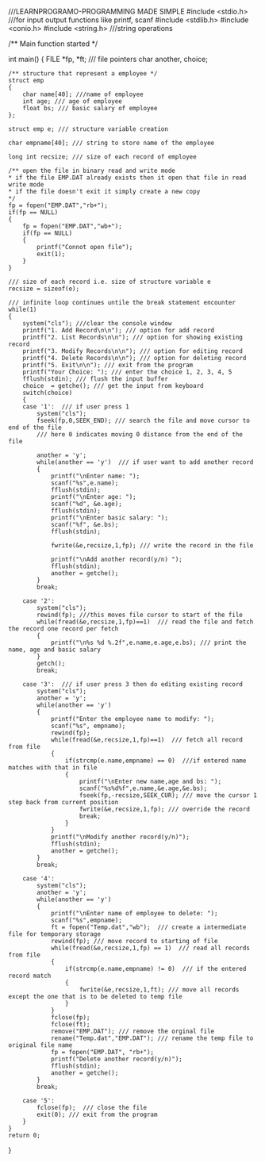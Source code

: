 ///LEARNPROGRAMO-PROGRAMMING MADE SIMPLE
#include <stdio.h> ///for input output functions like printf, scanf
#include <stdlib.h>
#include <conio.h>
#include <string.h>  ///string operations


/** Main function started */

int main()
{
    FILE *fp, *ft; /// file pointers
    char another, choice;

    /** structure that represent a employee */
    struct emp
    {
        char name[40]; ///name of employee
        int age; /// age of employee
        float bs; /// basic salary of employee
    };

    struct emp e; /// structure variable creation

    char empname[40]; /// string to store name of the employee

    long int recsize; /// size of each record of employee

    /** open the file in binary read and write mode
    * if the file EMP.DAT already exists then it open that file in read write mode
    * if the file doesn't exit it simply create a new copy
    */
    fp = fopen("EMP.DAT","rb+");
    if(fp == NULL)
    {
        fp = fopen("EMP.DAT","wb+");
        if(fp == NULL)
        {
            printf("Connot open file");
            exit(1);
        }
    }

    /// size of each record i.e. size of structure variable e
    recsize = sizeof(e);

    /// infinite loop continues untile the break statement encounter
    while(1)
    {
        system("cls"); ///clear the console window
        printf("1. Add Record\n\n"); /// option for add record
        printf("2. List Records\n\n"); /// option for showing existing record
        printf("3. Modify Records\n\n"); /// option for editing record
        printf("4. Delete Records\n\n"); /// option for deleting record
        printf("5. Exit\n\n"); /// exit from the program
        printf("Your Choice: "); /// enter the choice 1, 2, 3, 4, 5
        fflush(stdin); /// flush the input buffer
        choice  = getche(); /// get the input from keyboard
        switch(choice)
        {
        case '1':  /// if user press 1
            system("cls");
            fseek(fp,0,SEEK_END); /// search the file and move cursor to end of the file
            /// here 0 indicates moving 0 distance from the end of the file

            another = 'y';
            while(another == 'y')  /// if user want to add another record
            {
                printf("\nEnter name: ");
                scanf("%s",e.name);
                fflush(stdin);
                printf("\nEnter age: ");
                scanf("%d", &e.age);
                fflush(stdin);
                printf("\nEnter basic salary: ");
                scanf("%f", &e.bs);
                fflush(stdin);

                fwrite(&e,recsize,1,fp); /// write the record in the file
 
                printf("\nAdd another record(y/n) ");
                fflush(stdin);
                another = getche();
            }
            break;

        case '2':
            system("cls");
            rewind(fp); ///this moves file cursor to start of the file
            while(fread(&e,recsize,1,fp)==1)  /// read the file and fetch the record one record per fetch
            {
                printf("\n%s %d %.2f",e.name,e.age,e.bs); /// print the name, age and basic salary
            }
            getch();
            break;

        case '3':  /// if user press 3 then do editing existing record
            system("cls");
            another = 'y';
            while(another == 'y')
            {
                printf("Enter the employee name to modify: ");
                scanf("%s", empname);
                rewind(fp);
                while(fread(&e,recsize,1,fp)==1)  /// fetch all record from file
                {
                    if(strcmp(e.name,empname) == 0)  ///if entered name matches with that in file
                    {
                        printf("\nEnter new name,age and bs: ");
                        scanf("%s%d%f",e.name,&e.age,&e.bs);
                        fseek(fp,-recsize,SEEK_CUR); /// move the cursor 1 step back from current position
                        fwrite(&e,recsize,1,fp); /// override the record
                        break;
                    }
                }
                printf("\nModify another record(y/n)");
                fflush(stdin);
                another = getche();
            }
            break;

        case '4':
            system("cls");
            another = 'y';
            while(another == 'y')
            {
                printf("\nEnter name of employee to delete: ");
                scanf("%s",empname);
                ft = fopen("Temp.dat","wb");  /// create a intermediate file for temporary storage
                rewind(fp); /// move record to starting of file
                while(fread(&e,recsize,1,fp) == 1)  /// read all records from file
                {
                    if(strcmp(e.name,empname) != 0)  /// if the entered record match
                    {
                        fwrite(&e,recsize,1,ft); /// move all records except the one that is to be deleted to temp file
                    }
                }
                fclose(fp);
                fclose(ft);
                remove("EMP.DAT"); /// remove the orginal file
                rename("Temp.dat","EMP.DAT"); /// rename the temp file to original file name
                fp = fopen("EMP.DAT", "rb+");
                printf("Delete another record(y/n)");
                fflush(stdin);
                another = getche();
            }
            break;
            
        case '5':
            fclose(fp);  /// close the file
            exit(0); /// exit from the program
        }
    }
    return 0;
}

